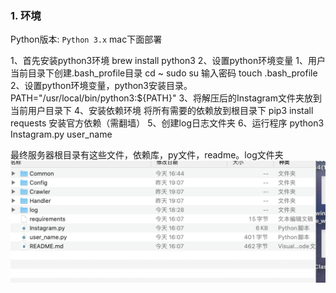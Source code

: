 ### 1. 环境

Python版本: `Python 3.x`
mac下面部署

1、首先安装python3环境  brew install python3
2、设置python环境变量 
    1、用户当前目录下创建.bash_profile目录
        cd ~
        sudo su 输入密码
        touch .bash_profile
    2、设置python环境变量，python3安装目录。
        PATH="/usr/local/bin/python3:${PATH}"
3、将解压后的Instagram文件夹放到当前用户目录下
4、安装依赖环境
    将所有需要的依赖放到根目录下
    pip3 install requests 安装官方依赖（需翻墙）
5、创建log日志文件夹
6、运行程序 python3 Instagram.py user_name

最终服务器根目录有这些文件，依赖库，py文件，readme。log文件夹
![最终服务器目录是这样的](https://github.com/iduhao/python_ins/blob/master/example.png)
